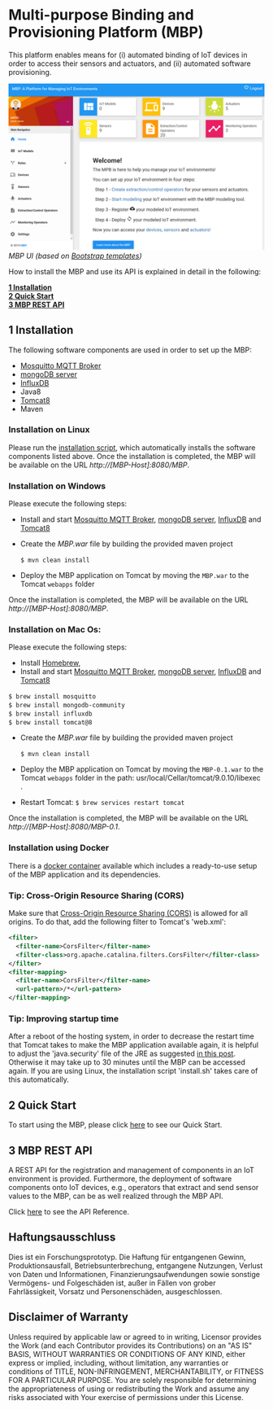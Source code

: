 # Multi-purpose Binding and Provisioning Platform (MBP)
This platform enables means for (i) automated binding of IoT devices in order to access their sensors and actuators, and (ii) automated software provisioning.

![MBP-UI](resources/MBP.PNG)  
*MBP UI (based on [Bootstrap templates](https://startbootstrap.com/template-overviews/sb-admin-2/))*

How to install the MBP and use its API is explained in detail in the following:  

**[1 Installation](#1-installation)**  
**[2 Quick Start](#2-quick-start)**  
**[3 MBP REST API](#3-mbp-rest-api)**  

## 1 Installation

The following software components are used in order to set up the MBP:  
- [Mosquitto MQTT Broker](https://mosquitto.org/download/)
- [mongoDB server](https://www.mongodb.com/download-center?jmp=nav#community)
- [InfluxDB](https://portal.influxdata.com/downloads/)
- Java8
- [Tomcat8](https://tomcat.apache.org/download-80.cgi)
- Maven

### Installation on Linux 
Please run the [installation script](install.sh), which automatically installs the software components listed above. Once the installation is completed, the MBP will be available on the URL *http://[MBP-Host]:8080/MBP*.  

### Installation on Windows
Please execute the following steps:  
- Install and start [Mosquitto MQTT Broker](https://mosquitto.org/download/), [mongoDB server](https://www.mongodb.com/download-center?jmp=nav#community), [InfluxDB](https://portal.influxdata.com/downloads/) and [Tomcat8](https://tomcat.apache.org/download-80.cgi)   
- Create the *MBP.war* file by building the provided maven project
    
    `$ mvn clean install`  
    
- Deploy the MBP application on Tomcat by moving the `MBP.war` to the Tomcat `webapps` folder  

Once the installation is completed, the MBP will be available on the URL *http://[MBP-Host]:8080/MBP*.

### Installation on Mac Os:
Please execute the following steps:
- Install [Homebrew](https://brew.sh/index_de),
- Install and start [Mosquitto MQTT Broker](https://mosquitto.org/download/), [mongoDB server](https://www.mongodb.com/download-center?jmp=nav#community), [InfluxDB](https://portal.influxdata.com/downloads/) and [Tomcat8](https://tomcat.apache.org/download-80.cgi)  

 `$ brew install mosquitto`  
 `$ brew install mongodb-community`  
 `$ brew install influxdb`  
 `$ brew install tomcat@8`  
 
- Create the *MBP.war* file by building the provided maven project
    
    `$ mvn clean install`  
    
- Deploy the MBP application on Tomcat by moving the `MBP-0.1.war` to the Tomcat `webapps` folder in the path:
usr/local/Cellar/tomcat/9.0.10/libexec .
- Restart Tomcat:
`$ brew services restart tomcat` 

Once the installation is completed, the MBP will be available on the URL *http://[MBP-Host]:8080/MBP-0.1*.

### Installation using Docker
There is a [docker container](https://github.com/IPVS-AS/MBP-Docker) available which includes a ready-to-use setup of the MBP application and its dependencies.
    
### Tip: Cross-Origin Resource Sharing (CORS)

Make sure that [Cross-Origin Resource Sharing (CORS)](https://developer.mozilla.org/en-US/docs/Web/HTTP/CORS) is allowed for all origins. To do that, add the following filter to Tomcat's 'web.xml':

```xml
<filter>
  <filter-name>CorsFilter</filter-name>
  <filter-class>org.apache.catalina.filters.CorsFilter</filter-class>
</filter>
<filter-mapping>
  <filter-name>CorsFilter</filter-name>
  <url-pattern>/*</url-pattern>
</filter-mapping>
```

### Tip: Improving startup time
After a reboot of the hosting system, in order to decrease the restart time that Tomcat takes to make the MBP application available again, it is helpful to adjust the 'java.security' file of the JRE as suggested [in this post](https://stackoverflow.com/a/26432537). Otherwise it may take up to 30 minutes until the MBP can be accessed again. If you are using Linux, the installation script 'install.sh' takes care of this automatically.

## 2 Quick Start

To start using the MBP, please click [here](https://github.com/IPVS-AS/MBP/wiki/Quick-Start) to see our Quick Start.

## 3 MBP REST API

A REST API for the registration and management of components in an IoT environment is provided. Furthermore, the deployment of software components onto IoT devices, e.g., operators that extract and send sensor values to the MBP, can be as well realized through the MBP API. 

Click [here](https://github.com/IPVS-AS/MBP/wiki/API-Reference) to see the API Reference.

## Haftungsausschluss

Dies ist ein Forschungsprototyp.
Die Haftung für entgangenen Gewinn, Produktionsausfall, Betriebsunterbrechung, entgangene Nutzungen, Verlust von Daten und Informationen, Finanzierungsaufwendungen sowie sonstige Vermögens- und Folgeschäden ist, außer in Fällen von grober Fahrlässigkeit, Vorsatz und Personenschäden, ausgeschlossen.

## Disclaimer of Warranty

Unless required by applicable law or agreed to in writing, Licensor provides the Work (and each Contributor provides its Contributions) on an "AS IS" BASIS, WITHOUT WARRANTIES OR CONDITIONS OF ANY KIND, either express or implied, including, without limitation, any warranties or conditions of TITLE, NON-INFRINGEMENT, MERCHANTABILITY, or FITNESS FOR A PARTICULAR PURPOSE.
You are solely responsible for determining the appropriateness of using or redistributing the Work and assume any risks associated with Your exercise of permissions under this License.
